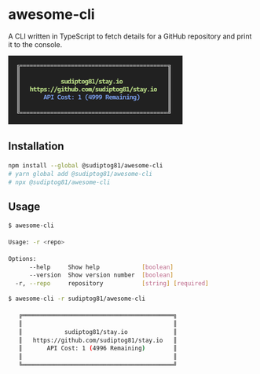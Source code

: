 # awesome-cli

A CLI written in TypeScript to fetch details for a GitHub repository and print it to the console.

![](./.github/screenshot.png)

## Installation

```bash
npm install --global @sudiptog81/awesome-cli
# yarn global add @sudiptog81/awesome-cli
# npx @sudiptog81/awesome-cli
```

## Usage

```bash
$ awesome-cli

Usage: -r <repo>

Options:
      --help     Show help            [boolean]
      --version  Show version number  [boolean]
  -r, --repo     repository           [string] [required]
```

```bash
$ awesome-cli -r sudiptog81/awesome-cli

   ╔═══════════════════════════════════════════╗
   ║                                           ║
   ║            sudiptog81/stay.io             ║
   ║   https://github.com/sudiptog81/stay.io   ║
   ║       API Cost: 1 (4996 Remaining)        ║
   ║                                           ║
   ╚═══════════════════════════════════════════╝
```
